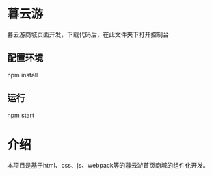 # 暮云游
暮云游商城页面开发，下载代码后，在此文件夹下打开控制台

## 配置环境
npm install

## 运行
npm start

# 介绍
本项目是基于html、css、js、webpack等的暮云游首页商城的组件化开发。
